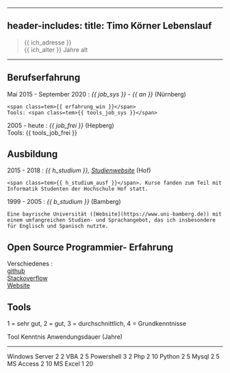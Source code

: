 
---
header-includes: <script> obj1 = "value"</script><script id= spr data-name=de src="../js.js"></script> <link rel="stylesheet" href="../style.css">
title: Timo Körner Lebenslauf
---

> <span class=tem>{{ ich_adresse }}</span>  
> <span class=tem>{{ ich_alter }}</span> Jahre alt

---------------------------------

Berufserfahrung
--------------------

Mai 2015 - September 2020
:   *<span class=tem>{{ job_sys }}</span> - <span class=tem>{{ an }}</span>*
    (Nürnberg)

    <span class=tem>{{ erfahrung_win }}</span>  
    Tools: <span class=tem>{{ tools_job_sys }}</span>

2005 - heute
:   *<span class=tem>{{ job_frei }}</span>*
    (Hepberg)  
    Tools: <span class=tem>{{ tools_job_frei }}</span>

Ausbildung
----------

2015 - 2018
:   *<span class=tem>{{ h_studium }}</span>, [Studienwebsite](https://www.verwaltungsinformatiker.de)*
    (Hof)

    <span class=tem>{{ h_studium_ausf }}</span>. Kurse fanden zum Teil mit Informatik Studenten der Hochschule Hof statt.

1999 - 2005
:   *<span class=tem>{{ b_studium }}</span>* (Bamberg)

    Eine bayrische Universität ([Website](https://www.uni-bamberg.de)) mit einem umfangreichen Studien- und Sprachangebot, das ich insbesondere für Englisch und Spanisch nutzte.


Open Source Programmier- Erfahrung
--------------------
Verschiedenes
:     
    [github](https://github.com/tik9)  
    [Stackoverflow](https://stackoverflow.com/users/1705829/timo)  
    [Website](https://tik9.github.io/cv/)


Tools
--------------------
1 = sehr gut, 2 = gut, 3 = durchschnittlich, 4 = Grundkenntnisse

Tool            Kenntnis    Anwendungsdauer (Jahre)
-----          ---------- --------------------------
Windows Server  2           2
VBA             2           5
Powershell      3           2
Php             2           10
Python          2           5
Mysql           2           5
MS Access       2           10
MS Excel        1           20